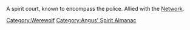 A spirit court, known to encompass the police. Allied with the
[Network](Network "wikilink").

[Category:Werewolf](Category:Werewolf "wikilink") [Category:Angus'
Spirit Almanac](Category:Angus'_Spirit_Almanac "wikilink")